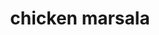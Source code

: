 ---
servings: 4 servings
notes:
directions: |-
  * In a shallow bowl or plate combine the flour and 1 t. of the essence and stir to combine thoroughly
  * Quickly dredge the chicken breast halves in the seasoned flour mixture, shaking to remove excess
  * Heat the oil in a large skillet over med-high heat until hot
  * Add 1 tablespoon of butter and cook the chicken breasts until golden brown on both sides about 3 min per side
  * Transfer to a plate and set aside
  * Add 1 t. of the remaining butter to the pan and add the mushrooms
  * Cook stirring frequently, until mushrooms are golden brown around the edges and have given off their liquid
  * Add the marsala wine and bring to a boil, scraping to remove any browned bits from the bottom of the pan
  * When the wine has reduced by half add the chicken stock and cook for 3 minute or until sauce has thickened
  * Lower the heat to medium and return the chicken breasts to the pan and continue to cook until they are cooked through and the sauce has thickened about 5-6 minute
  * Swirl in the remaining 2 t of butter, add salt and pepper to taste
  * Serve with mashed potatoes or rice. enjoy!
ingredients: |-
  * 1⁄2 cup flour
  * 1 tablespoon emerils essence (recipe below)
  * 2 boneless skinless chicken breasts (cut in halves and pounded thin)
  * 1 tablespoon olive oil
  * 4 tablespoons butter
  * 3 cups sliced mushrooms
  * 3⁄4 cup marsala
  * 1 cup chicken stock
  * salt & freshly ground black pepper
  * chopped chives (to garnish)
  * emerils essence creole seasoning (makes 6 t combine all ingredients store in an airtight jar)
  * 2 1⁄2 tablespoons paprika
  * 2 tablespoons salt
  * 2 tablespoons garlic powder
  * 1 tablespoon black pepper
  * 1 tablespoon onion powder
  * 1 tablespoon cayenne pepper
  * 1 tablespoon dried oregano leaves
  * 1 tablespoon thyme
rating: 5
ease: easy
category: main course
href: 'https://www.geniuskitchen.com/recipe/chicken-marsala-by-emeril-345973'
totalTime: 40 mins
cookTime:
prepTime:
title: chicken marsala
path: /chicken-marsala
---